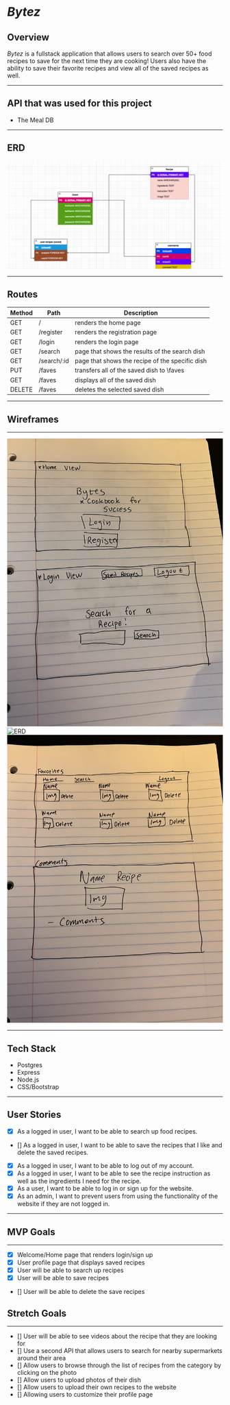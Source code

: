 # *Bytez*
## Overview

*Bytez* is a fullstack application that allows users to search over 50+ food recipes to save for the next time they are cooking! Users also have the ability to save their favorite recipes and view all of the saved recipes as well.


---


## API that was used for this project
- The Meal DB

---

## ERD

![ERD](/static/img/erd.png)

---


## Routes

| Method | Path | Description |
| ---| ----------| ---|
| GET | / | renders the home page
| GET | /register | renders the registration page
| GET | /login | renders the login page
| GET | /search | page that shows the results of the search dish
| GET | /search/:id | page that shows the recipe of the specific dish
| PUT | /faves | transfers all of the saved dish to \faves
| GET | /faves | displays all of the saved dish
| DELETE | /faves | deletes the selected saved dish

---

## Wireframes


---
![ERD](/static/img/wireframe/IMG_0977.jpg)
![ERD](/static/img/wireframe/IMGerd_0976.jpg)
![ERD](/static/img/wireframe/IMG_0975.jpg)


---


## Tech Stack

- Postgres
- Express
- Node.js
- CSS/Bootstrap

---

## User Stories

- [X] As a logged in user, I want to be able to search up food recipes.
- [] As a logged in user, I want to be able to save the recipes that I like and delete the saved recipes.
- [X] As a logged in user, I want to be able to log out of my account.
- [X] As a logged in user, I want to be able to see the recipe instruction as well as the ingredients I need for the recipe.
- [X] As a user, I want to be able to log in or sign up for the website.
- [X] As an admin, I want to prevent users from using the functionality of the website if they are not logged in.
---

## MVP Goals
---
- [X] Welcome/Home page that renders login/sign up
- [X] User profile page that displays saved recipes
- [X] User will be able to search up recipes
- [X] User will be able to save recipes
- [] User will be able to delete the save recipes



## Stretch Goals
---
- [] User will be able to see videos about the recipe that they are looking for
- [] Use a second API that allows users to search for nearby supermarkets around their area
- [] Allow users to browse through the list of recipes from the category by clicking on the photo
- [] Allow users to upload photos of their dish
- [] Allow users to upload their own recipes to the website
- [] Allowing users to customize their profile page
